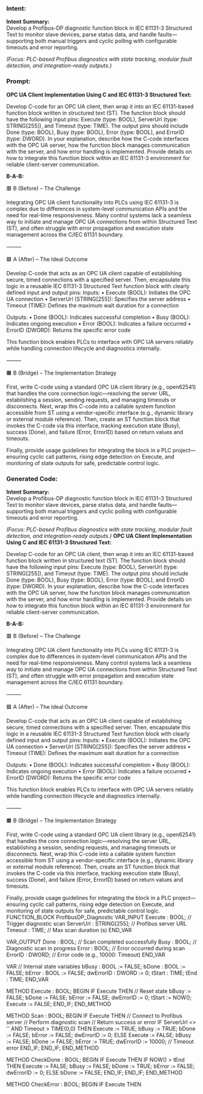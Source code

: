 ### Intent:
**Intent Summary:**  
Develop a Profibus-DP diagnostic function block in IEC 61131-3 Structured Text to monitor slave devices, parse status data, and handle faults—supporting both manual triggers and cyclic polling with configurable timeouts and error reporting.  

*(Focus: PLC-based Profibus diagnostics with state tracking, modular fault detection, and integration-ready outputs.)*

### Prompt:
**OPC UA Client Implementation Using C and IEC 61131-3 Structured Text:**

Develop C-code for an OPC UA client, then wrap it into an IEC 61131-based function block written in structured text (ST). The function block should have the following input pins: Execute (type: BOOL), ServerUrl (type: STRING[255]), and Timeout (type: TIME). The output pins should include Done (type: BOOL), Busy (type: BOOL), Error (type: BOOL), and ErrorID (type: DWORD). In your explanation, describe how the C-code interfaces with the OPC UA server, how the function block manages communication with the server, and how error handling is implemented. Provide details on how to integrate this function block within an IEC 61131-3 environment for reliable client-server communication.

**B-A-B:**

🟥 B (Before) – The Challenge

Integrating OPC UA client functionality into PLCs using IEC 61131-3 is complex due to differences in system-level communication APIs and the need for real-time responsiveness. Many control systems lack a seamless way to initiate and manage OPC UA connections from within Structured Text (ST), and often struggle with error propagation and execution state management across the C/IEC 61131 boundary.

⸻

🟩 A (After) – The Ideal Outcome

Develop C-code that acts as an OPC UA client capable of establishing secure, timed connections with a specified server. Then, encapsulate this logic in a reusable IEC 61131-3 Structured Text function block with clearly defined input and output pins:
Inputs:
	•	Execute (BOOL): Initiates the OPC UA connection
	•	ServerUrl (STRING[255]): Specifies the server address
	•	Timeout (TIME): Defines the maximum wait duration for a connection

Outputs:
	•	Done (BOOL): Indicates successful completion
	•	Busy (BOOL): Indicates ongoing execution
	•	Error (BOOL): Indicates a failure occurred
	•	ErrorID (DWORD): Returns the specific error code

This function block enables PLCs to interface with OPC UA servers reliably while handling connection lifecycle and diagnostics internally.

⸻

🟧 B (Bridge) – The Implementation Strategy

First, write C-code using a standard OPC UA client library (e.g., open62541) that handles the core connection logic—resolving the server URL, establishing a session, sending requests, and managing timeouts or disconnects.
Next, wrap this C-code into a callable system function accessible from ST using a vendor-specific interface (e.g., dynamic library or external module reference).
Then, create an ST function block that invokes the C-code via this interface, tracking execution state (Busy), success (Done), and failure (Error, ErrorID) based on return values and timeouts.

Finally, provide usage guidelines for integrating the block in a PLC project—ensuring cyclic call patterns, rising edge detection on Execute, and monitoring of state outputs for safe, predictable control logic.

### Generated Code:
**Intent Summary:**  
Develop a Profibus-DP diagnostic function block in IEC 61131-3 Structured Text to monitor slave devices, parse status data, and handle faults—supporting both manual triggers and cyclic polling with configurable timeouts and error reporting.  

*(Focus: PLC-based Profibus diagnostics with state tracking, modular fault detection, and integration-ready outputs.)*
**OPC UA Client Implementation Using C and IEC 61131-3 Structured Text:**

Develop C-code for an OPC UA client, then wrap it into an IEC 61131-based function block written in structured text (ST). The function block should have the following input pins: Execute (type: BOOL), ServerUrl (type: STRING[255]), and Timeout (type: TIME). The output pins should include Done (type: BOOL), Busy (type: BOOL), Error (type: BOOL), and ErrorID (type: DWORD). In your explanation, describe how the C-code interfaces with the OPC UA server, how the function block manages communication with the server, and how error handling is implemented. Provide details on how to integrate this function block within an IEC 61131-3 environment for reliable client-server communication.

**B-A-B:**

🟥 B (Before) – The Challenge

Integrating OPC UA client functionality into PLCs using IEC 61131-3 is complex due to differences in system-level communication APIs and the need for real-time responsiveness. Many control systems lack a seamless way to initiate and manage OPC UA connections from within Structured Text (ST), and often struggle with error propagation and execution state management across the C/IEC 61131 boundary.

⸻

🟩 A (After) – The Ideal Outcome

Develop C-code that acts as an OPC UA client capable of establishing secure, timed connections with a specified server. Then, encapsulate this logic in a reusable IEC 61131-3 Structured Text function block with clearly defined input and output pins:
Inputs:
	•	Execute (BOOL): Initiates the OPC UA connection
	•	ServerUrl (STRING[255]): Specifies the server address
	•	Timeout (TIME): Defines the maximum wait duration for a connection

Outputs:
	•	Done (BOOL): Indicates successful completion
	•	Busy (BOOL): Indicates ongoing execution
	•	Error (BOOL): Indicates a failure occurred
	•	ErrorID (DWORD): Returns the specific error code

This function block enables PLCs to interface with OPC UA servers reliably while handling connection lifecycle and diagnostics internally.

⸻

🟧 B (Bridge) – The Implementation Strategy

First, write C-code using a standard OPC UA client library (e.g., open62541) that handles the core connection logic—resolving the server URL, establishing a session, sending requests, and managing timeouts or disconnects.
Next, wrap this C-code into a callable system function accessible from ST using a vendor-specific interface (e.g., dynamic library or external module reference).
Then, create an ST function block that invokes the C-code via this interface, tracking execution state (Busy), success (Done), and failure (Error, ErrorID) based on return values and timeouts.

Finally, provide usage guidelines for integrating the block in a PLC project—ensuring cyclic call patterns, rising edge detection on Execute, and monitoring of state outputs for safe, predictable control logic.
FUNCTION_BLOCK ProfibusDP_Diagnostic
VAR_INPUT
    Execute : BOOL; // Trigger diagnostic scan
    ServerUrl : STRING[255]; // Profibus server URL
    Timeout : TIME; // Max scan duration (s)
END_VAR

VAR_OUTPUT
    Done : BOOL; // Scan completed successfully
    Busy : BOOL; // Diagnostic scan in progress
    Error : BOOL; // Error occurred during scan
    ErrorID : DWORD; // Error code (e.g., 10000: Timeout)
END_VAR

VAR
    // Internal state variables
    bBusy : BOOL := FALSE;
    bDone : BOOL := FALSE;
    bError : BOOL := FALSE;
    dwErrorID : DWORD := 0;
    tStart : TIME;
    tEnd : TIME;
END_VAR

METHOD Execute : BOOL;
BEGIN
    IF Execute THEN
        // Reset state
        bBusy := FALSE;
        bDone := FALSE;
        bError := FALSE;
        dwErrorID := 0;
        tStart := NOW();
        Execute := FALSE;
    END_IF;
END_METHOD

METHOD Scan : BOOL;
BEGIN
    IF Execute THEN
        // Connect to Profibus server
        // Perform diagnostic scan
        // Return success or error
        IF ServerUrl <> '' AND Timeout > TIME(0,0) THEN
            Execute := TRUE;
            bBusy := TRUE;
            bDone := FALSE;
            bError := FALSE;
            dwErrorID := 0;
        ELSE
            Execute := FALSE;
            bBusy := FALSE;
            bDone := FALSE;
            bError := TRUE;
            dwErrorID := 10000; // Timeout error
        END_IF;
    END_IF;
END_METHOD

METHOD CheckDone : BOOL;
BEGIN
    IF Execute THEN
        IF NOW() > tEnd THEN
            Execute := FALSE;
            bBusy := FALSE;
            bDone := TRUE;
            bError := FALSE;
            dwErrorID := 0;
        ELSE
            bDone := FALSE;
        END_IF;
    END_IF;
END_METHOD

METHOD CheckError : BOOL;
BEGIN
    IF Execute THEN
